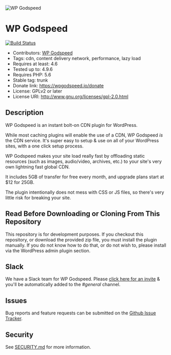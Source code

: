 ![WP Godspeed](https://wpgodspeed.io/wp-content/uploads/2018/05/wpgodspeed_logo_dark_outline.png)

# WP Godspeed

[![Build Status](https://travis-ci.org/wpgodspeed/wp-godspeed.svg?branch=master)](https://travis-ci.org/wpgodspeed/wp-godspeed)

* Contributors: [WP Godspeed](https://github.com/wpgodspeed)
* Tags: cdn, content delivery network, performance, lazy load
* Requires at least: 4.6
* Tested up to: 4.9.6
* Requires PHP: 5.6
* Stable tag: trunk
* Donate link: https://wpgodspeed.io/donate
* License: GPLv2 or later
* License URI: http://www.gnu.org/licenses/gpl-2.0.html

## Description

WP Godspeed is an instant bolt-on CDN plugin for WordPress.

While most caching plugins will enable the use of a CDN, WP Godspeed *is* the CDN service. It's super easy to setup & use on all of your WordPress sites, with a one click setup process.

WP Godspeed makes your site load really fast by offloading static resources (such as images, audio/video, archives, etc.) to your site's very own lightning fast global CDN.

It includes 5GB of transfer for free every month, and upgrade plans start at $12 for 25GB.

The plugin intentionally does not mess with CSS or JS files, so there's very little risk for breaking your site.

## Read Before Downloading or Cloning From This Repository

This repository is for development purposes. If you checkout this repository, or download the provided zip file, you must install the plugin manually. If you do not know how to do that, or do not wish to, please install via the WordPress admin plugin section.

## Slack

We have a Slack team for WP Godspeed. Please [click here for an invite](https://wpgodspeed.io/slack) & you'll be automatically added to the _#general_ channel.

## Issues

Bug reports and feature requests can be submitted on the [Github Issue Tracker](https://github.com/wpgodspeed/wp-godspeed/issues).

## Security

See [SECURITY.md](SECURITY.md) for more information.